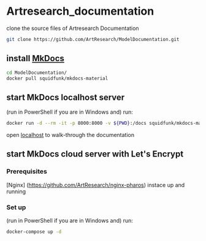 # Artresearch_documentation


clone the source files of Artresearch Documentation
```bash
git clone https://github.com/ArtResearch/ModelDocumentation.git
```


## install [MkDocs](https://squidfunk.github.io/mkdocs-material/getting-started/)

```bash
cd ModelDocumentation/
docker pull squidfunk/mkdocs-material
```



## start MkDocs localhost server
(run in PowerShell if you are in Windows and) run:
```bash
docker run -d --rm -it -p 8000:8000 -v ${PWD}:/docs squidfunk/mkdocs-material
```

open [localhost](http://localhost:8000/) to walk-through the documentation

## start MkDocs cloud server with Let's Encrypt

### Prerequisites

[Nginx] (https://github.com/ArtResearch/nginx-pharos) instace up and running 

### Set up
(run in PowerShell if you are in Windows and) run:
```bash
docker-compose up -d
```

